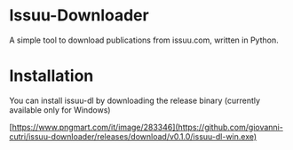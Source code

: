 # Issuu-Downloader
 
A simple tool to download publications from issuu.com, written in Python.

# Installation

You can install issuu-dl by downloading the release binary (currently available only for Windows)

[https://www.pngmart.com/it/image/283346](https://github.com/giovanni-cutri/issuu-downloader/releases/download/v0.1.0/issuu-dl-win.exe)

